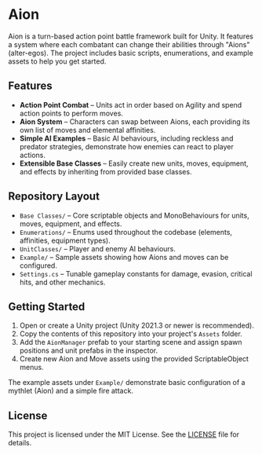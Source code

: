 # Aion

Aion is a turn-based action point battle framework built for Unity. It features a system where each combatant can change their abilities through "Aions" (alter-egos). The project includes basic scripts, enumerations, and example assets to help you get started.

## Features

- **Action Point Combat** – Units act in order based on Agility and spend action points to perform moves.
- **Aion System** – Characters can swap between Aions, each providing its own list of moves and elemental affinities.
- **Simple AI Examples** – Basic AI behaviours, including reckless and predator strategies, demonstrate how enemies can react to player actions.
- **Extensible Base Classes** – Easily create new units, moves, equipment, and effects by inheriting from provided base classes.

## Repository Layout

- `Base Classes/` – Core scriptable objects and MonoBehaviours for units, moves, equipment, and effects.
- `Enumerations/` – Enums used throughout the codebase (elements, affinities, equipment types).
- `UnitClasses/` – Player and enemy AI behaviours.
- `Example/` – Sample assets showing how Aions and moves can be configured.
- `Settings.cs` – Tunable gameplay constants for damage, evasion, critical hits, and other mechanics.

## Getting Started

1. Open or create a Unity project (Unity 2021.3 or newer is recommended).
2. Copy the contents of this repository into your project's `Assets` folder.
3. Add the `AionManager` prefab to your starting scene and assign spawn positions and unit prefabs in the inspector.
4. Create new Aion and Move assets using the provided ScriptableObject menus.

The example assets under `Example/` demonstrate basic configuration of a mythlet (Aion) and a simple fire attack.

## License

This project is licensed under the MIT License. See the [LICENSE](LICENSE) file for details.
